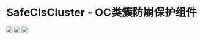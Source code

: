 # SafeClsCluster - OC类簇防崩保护组件

![](https://img.shields.io/badge/language-ObjC-green)
![](https://img.shields.io/badge/release-V1.0.0-blue)
![](https://img.shields.io/badge/License-MIT-orange)
